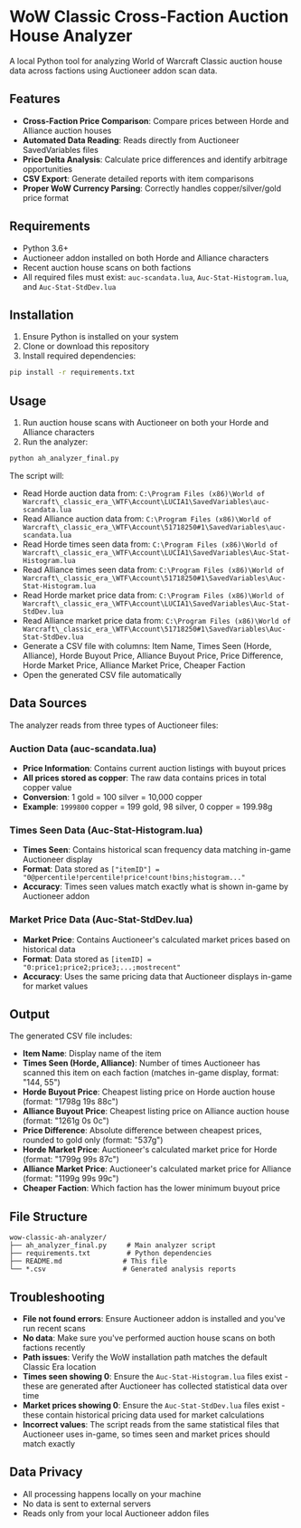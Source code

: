 # WoW Classic Cross-Faction Auction House Analyzer

A local Python tool for analyzing World of Warcraft Classic auction house data across factions using Auctioneer addon scan data.

## Features

- **Cross-Faction Price Comparison**: Compare prices between Horde and Alliance auction houses
- **Automated Data Reading**: Reads directly from Auctioneer SavedVariables files
- **Price Delta Analysis**: Calculate price differences and identify arbitrage opportunities
- **CSV Export**: Generate detailed reports with item comparisons
- **Proper WoW Currency Parsing**: Correctly handles copper/silver/gold price format

## Requirements

- Python 3.6+
- Auctioneer addon installed on both Horde and Alliance characters
- Recent auction house scans on both factions
- All required files must exist: `auc-scandata.lua`, `Auc-Stat-Histogram.lua`, and `Auc-Stat-StdDev.lua`

## Installation

1. Ensure Python is installed on your system
2. Clone or download this repository
3. Install required dependencies:
```bash
pip install -r requirements.txt
```

## Usage

1. Run auction house scans with Auctioneer on both your Horde and Alliance characters
2. Run the analyzer:
```bash
python ah_analyzer_final.py
```

The script will:
- Read Horde auction data from: `C:\Program Files (x86)\World of Warcraft\_classic_era_\WTF\Account\LUCIA1\SavedVariables\auc-scandata.lua`
- Read Alliance auction data from: `C:\Program Files (x86)\World of Warcraft\_classic_era_\WTF\Account\51718250#1\SavedVariables\auc-scandata.lua`
- Read Horde times seen data from: `C:\Program Files (x86)\World of Warcraft\_classic_era_\WTF\Account\LUCIA1\SavedVariables\Auc-Stat-Histogram.lua`
- Read Alliance times seen data from: `C:\Program Files (x86)\World of Warcraft\_classic_era_\WTF\Account\51718250#1\SavedVariables\Auc-Stat-Histogram.lua`
- Read Horde market price data from: `C:\Program Files (x86)\World of Warcraft\_classic_era_\WTF\Account\LUCIA1\SavedVariables\Auc-Stat-StdDev.lua`
- Read Alliance market price data from: `C:\Program Files (x86)\World of Warcraft\_classic_era_\WTF\Account\51718250#1\SavedVariables\Auc-Stat-StdDev.lua`
- Generate a CSV file with columns: Item Name, Times Seen (Horde, Alliance), Horde Buyout Price, Alliance Buyout Price, Price Difference, Horde Market Price, Alliance Market Price, Cheaper Faction
- Open the generated CSV file automatically

## Data Sources

The analyzer reads from three types of Auctioneer files:

### Auction Data (auc-scandata.lua)
- **Price Information**: Contains current auction listings with buyout prices
- **All prices stored as copper**: The raw data contains prices in total copper value
- **Conversion**: 1 gold = 100 silver = 10,000 copper
- **Example**: `1999800` copper = 199 gold, 98 silver, 0 copper = 199.98g

### Times Seen Data (Auc-Stat-Histogram.lua)
- **Times Seen**: Contains historical scan frequency data matching in-game Auctioneer display
- **Format**: Data stored as `["itemID"] = "0@percentile!percentile!price!count!bins;histogram..."`
- **Accuracy**: Times seen values match exactly what is shown in-game by Auctioneer addon

### Market Price Data (Auc-Stat-StdDev.lua)
- **Market Price**: Contains Auctioneer's calculated market prices based on historical data
- **Format**: Data stored as `[itemID] = "0:price1;price2;price3;...;mostrecent"`
- **Accuracy**: Uses the same pricing data that Auctioneer displays in-game for market values

## Output

The generated CSV file includes:
- **Item Name**: Display name of the item
- **Times Seen (Horde, Alliance)**: Number of times Auctioneer has scanned this item on each faction (matches in-game display, format: "144, 55")
- **Horde Buyout Price**: Cheapest listing price on Horde auction house (format: "1798g 19s 88c")
- **Alliance Buyout Price**: Cheapest listing price on Alliance auction house (format: "1261g 0s 0c")
- **Price Difference**: Absolute difference between cheapest prices, rounded to gold only (format: "537g")
- **Horde Market Price**: Auctioneer's calculated market price for Horde (format: "1799g 99s 87c")
- **Alliance Market Price**: Auctioneer's calculated market price for Alliance (format: "1199g 99s 99c")
- **Cheaper Faction**: Which faction has the lower minimum buyout price

## File Structure

```
wow-classic-ah-analyzer/
├── ah_analyzer_final.py     # Main analyzer script
├── requirements.txt         # Python dependencies
├── README.md               # This file
└── *.csv                   # Generated analysis reports
```

## Troubleshooting

- **File not found errors**: Ensure Auctioneer addon is installed and you've run recent scans
- **No data**: Make sure you've performed auction house scans on both factions recently
- **Path issues**: Verify the WoW installation path matches the default Classic Era location
- **Times seen showing 0**: Ensure the `Auc-Stat-Histogram.lua` files exist - these are generated after Auctioneer has collected statistical data over time
- **Market prices showing 0**: Ensure the `Auc-Stat-StdDev.lua` files exist - these contain historical pricing data used for market calculations
- **Incorrect values**: The script reads from the same statistical files that Auctioneer uses in-game, so times seen and market prices should match exactly

## Data Privacy

- All processing happens locally on your machine
- No data is sent to external servers
- Reads only from your local Auctioneer addon files